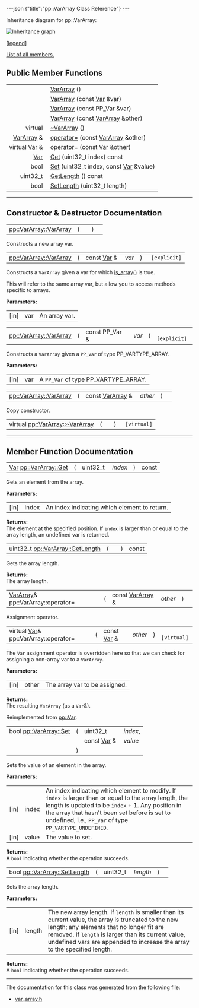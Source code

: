 ---json {"title":"pp::VarArray Class Reference"} ---

Inheritance diagram for pp::VarArray:

![Inheritance graph](/docs/native-client/pepper_beta/cpp/classpp_1_1_var_array__inherit__graph.png)

<span class="legend">\[[legend](/docs/native-client/pepper_beta/cpp/graph_legend/)\]</span>

[List of all members.](/docs/native-client/pepper_beta/cpp/classpp_1_1_var_array-members/)

Public Member Functions
-----------------------

<table><tbody><tr class="odd"><td style="text-align: right;"> </td><td><a href="/docs/native-client/pepper_beta/cpp/classpp_1_1_var_array#a780daccc2dc02eac8a52b3c6acf245ed" class="el">VarArray</a> ()</td></tr><tr class="even"><td style="text-align: right;"> </td><td><a href="/docs/native-client/pepper_beta/cpp/classpp_1_1_var_array#a3aabef79f9d8af79a4ef5dda73a09c05" class="el">VarArray</a> (const <a href="/docs/native-client/pepper_beta/cpp/classpp_1_1_var/" class="el">Var</a> &amp;var)</td></tr><tr class="odd"><td style="text-align: right;"> </td><td><a href="/docs/native-client/pepper_beta/cpp/classpp_1_1_var_array#abb66ecc726d9aca28bd4a430a391a5d3" class="el">VarArray</a> (const PP_Var &amp;var)</td></tr><tr class="even"><td style="text-align: right;"> </td><td><a href="/docs/native-client/pepper_beta/cpp/classpp_1_1_var_array#a839cc2aa7b5a4698f3a11214f76e56c0" class="el">VarArray</a> (const <a href="/docs/native-client/pepper_beta/cpp/classpp_1_1_var_array/" class="el">VarArray</a> &amp;other)</td></tr><tr class="odd"><td style="text-align: right;">virtual </td><td><a href="/docs/native-client/pepper_beta/cpp/classpp_1_1_var_array#a667aca2cad8fd48469dab1228f479284" class="el">~VarArray</a> ()</td></tr><tr class="even"><td style="text-align: right;"><a href="/docs/native-client/pepper_beta/cpp/classpp_1_1_var_array/" class="el">VarArray</a> &amp; </td><td><a href="/docs/native-client/pepper_beta/cpp/classpp_1_1_var_array#a5acb01cba7823e5b4096a3d1c1cf31be" class="el">operator=</a> (const <a href="/docs/native-client/pepper_beta/cpp/classpp_1_1_var_array/" class="el">VarArray</a> &amp;other)</td></tr><tr class="odd"><td style="text-align: right;">virtual <a href="/docs/native-client/pepper_beta/cpp/classpp_1_1_var/" class="el">Var</a> &amp; </td><td><a href="/docs/native-client/pepper_beta/cpp/classpp_1_1_var_array#aeb98c95929dd46d1f64eba13db724154" class="el">operator=</a> (const <a href="/docs/native-client/pepper_beta/cpp/classpp_1_1_var/" class="el">Var</a> &amp;other)</td></tr><tr class="even"><td style="text-align: right;"><a href="/docs/native-client/pepper_beta/cpp/classpp_1_1_var/" class="el">Var</a> </td><td><a href="/docs/native-client/pepper_beta/cpp/classpp_1_1_var_array#a61f3bd9357da964824bc3dfbc7715b12" class="el">Get</a> (uint32_t index) const</td></tr><tr class="odd"><td style="text-align: right;">bool </td><td><a href="/docs/native-client/pepper_beta/cpp/classpp_1_1_var_array#a6769d254d64ca6f0e5a5321ad9158d89" class="el">Set</a> (uint32_t index, const <a href="/docs/native-client/pepper_beta/cpp/classpp_1_1_var/" class="el">Var</a> &amp;value)</td></tr><tr class="even"><td style="text-align: right;">uint32_t </td><td><a href="/docs/native-client/pepper_beta/cpp/classpp_1_1_var_array#afaa8006ed2c7fa4fb99a6d9d96b91f5a" class="el">GetLength</a> () const</td></tr><tr class="odd"><td style="text-align: right;">bool </td><td><a href="/docs/native-client/pepper_beta/cpp/classpp_1_1_var_array#a6d37da10169a4e9f66152d74231694b9" class="el">SetLength</a> (uint32_t length)</td></tr></tbody></table>

------------------------------------------------------------------------

Constructor & Destructor Documentation
--------------------------------------

<span id="a780daccc2dc02eac8a52b3c6acf245ed" class="anchor" style="margin: 0;"></span>

<table><tbody><tr class="odd"><td><a href="/docs/native-client/pepper_beta/cpp/classpp_1_1_var_array#a780daccc2dc02eac8a52b3c6acf245ed" class="el">pp::VarArray::VarArray</a></td><td>(</td><td></td><td>)</td><td></td></tr></tbody></table>

Constructs a new array var.

<span id="a3aabef79f9d8af79a4ef5dda73a09c05" class="anchor" style="margin: 0;"></span>

<table><tbody><tr class="odd"><td><a href="/docs/native-client/pepper_beta/cpp/classpp_1_1_var_array#a780daccc2dc02eac8a52b3c6acf245ed" class="el">pp::VarArray::VarArray</a></td><td>(</td><td>const <a href="/docs/native-client/pepper_beta/cpp/classpp_1_1_var/" class="el">Var</a> &amp; </td><td><em>var</em></td><td>)</td><td><code> [explicit]</code></td></tr></tbody></table>

Constructs a `VarArray` given a var for which <a href="/docs/native-client/pepper_beta/cpp/classpp_1_1_var#a7a28894a77f9d69d1a4b0272bf80d657" class="el" title="This function determines if this Var is an array.">is_array()</a> is true.

This will refer to the same array var, but allow you to access methods specific to arrays.

**Parameters:**  
<table><tbody><tr class="odd"><td>[in]</td><td>var</td><td>An array var.</td></tr></tbody></table>

<span id="abb66ecc726d9aca28bd4a430a391a5d3" class="anchor" style="margin: 0;"></span>

<table><tbody><tr class="odd"><td><a href="/docs/native-client/pepper_beta/cpp/classpp_1_1_var_array#a780daccc2dc02eac8a52b3c6acf245ed" class="el">pp::VarArray::VarArray</a></td><td>(</td><td>const PP_Var &amp; </td><td><em>var</em></td><td>)</td><td><code> [explicit]</code></td></tr></tbody></table>

Constructs a `VarArray` given a `PP_Var` of type PP\_VARTYPE\_ARRAY.

**Parameters:**  
<table><tbody><tr class="odd"><td>[in]</td><td>var</td><td>A <code>PP_Var</code> of type PP_VARTYPE_ARRAY.</td></tr></tbody></table>

<span id="a839cc2aa7b5a4698f3a11214f76e56c0" class="anchor" style="margin: 0;"></span>

<table><tbody><tr class="odd"><td><a href="/docs/native-client/pepper_beta/cpp/classpp_1_1_var_array#a780daccc2dc02eac8a52b3c6acf245ed" class="el">pp::VarArray::VarArray</a></td><td>(</td><td>const <a href="/docs/native-client/pepper_beta/cpp/classpp_1_1_var_array/" class="el">VarArray</a> &amp; </td><td><em>other</em></td><td>)</td><td></td></tr></tbody></table>

Copy constructor.

<span id="a667aca2cad8fd48469dab1228f479284" class="anchor" style="margin: 0;"></span>

<table><tbody><tr class="odd"><td>virtual <a href="/docs/native-client/pepper_beta/cpp/classpp_1_1_var_array#a667aca2cad8fd48469dab1228f479284" class="el">pp::VarArray::~VarArray</a></td><td>(</td><td></td><td>)</td><td><code> [virtual]</code></td></tr></tbody></table>

------------------------------------------------------------------------

Member Function Documentation
-----------------------------

<span id="a61f3bd9357da964824bc3dfbc7715b12" class="anchor" style="margin: 0;"></span>

<table><tbody><tr class="odd"><td><a href="/docs/native-client/pepper_beta/cpp/classpp_1_1_var/" class="el">Var</a> <a href="/docs/native-client/pepper_beta/cpp/classpp_1_1_var_array#a61f3bd9357da964824bc3dfbc7715b12" class="el">pp::VarArray::Get</a></td><td>(</td><td>uint32_t </td><td><em>index</em></td><td>)</td><td>const</td></tr></tbody></table>

Gets an element from the array.

**Parameters:**  
<table><tbody><tr class="odd"><td>[in]</td><td>index</td><td>An index indicating which element to return.</td></tr></tbody></table>

<!-- -->

**Returns:**  
The element at the specified position. If `index` is larger than or equal to the array length, an undefined var is returned.

<span id="afaa8006ed2c7fa4fb99a6d9d96b91f5a" class="anchor" style="margin: 0;"></span>

<table><tbody><tr class="odd"><td>uint32_t <a href="/docs/native-client/pepper_beta/cpp/classpp_1_1_var_array#afaa8006ed2c7fa4fb99a6d9d96b91f5a" class="el">pp::VarArray::GetLength</a></td><td>(</td><td></td><td>)</td><td>const</td></tr></tbody></table>

Gets the array length.

**Returns:**  
The array length.

<span id="a5acb01cba7823e5b4096a3d1c1cf31be" class="anchor" style="margin: 0;"></span>

<table><tbody><tr class="odd"><td><a href="/docs/native-client/pepper_beta/cpp/classpp_1_1_var_array/" class="el">VarArray</a>&amp; pp::VarArray::operator=</td><td>(</td><td>const <a href="/docs/native-client/pepper_beta/cpp/classpp_1_1_var_array/" class="el">VarArray</a> &amp; </td><td><em>other</em></td><td>)</td><td></td></tr></tbody></table>

Assignment operator.

<span id="aeb98c95929dd46d1f64eba13db724154" class="anchor" style="margin: 0;"></span>

<table><tbody><tr class="odd"><td>virtual <a href="/docs/native-client/pepper_beta/cpp/classpp_1_1_var/" class="el">Var</a>&amp; pp::VarArray::operator=</td><td>(</td><td>const <a href="/docs/native-client/pepper_beta/cpp/classpp_1_1_var/" class="el">Var</a> &amp; </td><td><em>other</em></td><td>)</td><td><code> [virtual]</code></td></tr></tbody></table>

The `Var` assignment operator is overridden here so that we can check for assigning a non-array var to a `VarArray`.

**Parameters:**  
<table><tbody><tr class="odd"><td>[in]</td><td>other</td><td>The array var to be assigned.</td></tr></tbody></table>

<!-- -->

**Returns:**  
The resulting `VarArray` (as a `Var`&).

Reimplemented from <a href="/docs/native-client/pepper_beta/cpp/classpp_1_1_var#a65601024610f1625c9945acb8725d7c4" class="el">pp::Var</a>.

<span id="a6769d254d64ca6f0e5a5321ad9158d89" class="anchor" style="margin: 0;"></span>

<table><tbody><tr class="odd"><td>bool <a href="/docs/native-client/pepper_beta/cpp/classpp_1_1_var_array#a6769d254d64ca6f0e5a5321ad9158d89" class="el">pp::VarArray::Set</a></td><td>(</td><td>uint32_t </td><td><em>index</em>,</td></tr><tr class="even"><td></td><td></td><td>const <a href="/docs/native-client/pepper_beta/cpp/classpp_1_1_var/" class="el">Var</a> &amp; </td><td><em>value</em> </td></tr><tr class="odd"><td></td><td>)</td><td></td><td></td></tr></tbody></table>

Sets the value of an element in the array.

**Parameters:**  
<table><tbody><tr class="odd"><td>[in]</td><td>index</td><td>An index indicating which element to modify. If <code>index</code> is larger than or equal to the array length, the length is updated to be <code>index</code> + 1. Any position in the array that hasn't been set before is set to undefined, i.e., <code>PP_Var</code> of type <code>PP_VARTYPE_UNDEFINED</code>.</td></tr><tr class="even"><td>[in]</td><td>value</td><td>The value to set.</td></tr></tbody></table>

<!-- -->

**Returns:**  
A `bool` indicating whether the operation succeeds.

<span id="a6d37da10169a4e9f66152d74231694b9" class="anchor" style="margin: 0;"></span>

<table><tbody><tr class="odd"><td>bool <a href="/docs/native-client/pepper_beta/cpp/classpp_1_1_var_array#a6d37da10169a4e9f66152d74231694b9" class="el">pp::VarArray::SetLength</a></td><td>(</td><td>uint32_t </td><td><em>length</em></td><td>)</td><td></td></tr></tbody></table>

Sets the array length.

**Parameters:**  
<table><tbody><tr class="odd"><td>[in]</td><td>length</td><td>The new array length. If <code>length</code> is smaller than its current value, the array is truncated to the new length; any elements that no longer fit are removed. If <code>length</code> is larger than its current value, undefined vars are appended to increase the array to the specified length.</td></tr></tbody></table>

<!-- -->

**Returns:**  
A `bool` indicating whether the operation succeeds.

------------------------------------------------------------------------

The documentation for this class was generated from the following file:

-   <a href="/docs/native-client/pepper_beta/cpp/var__array_8h/" class="el">var_array.h</a>
